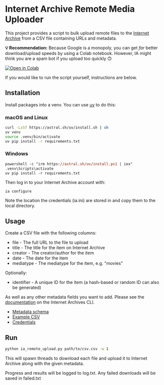 # Internet Archive Remote Media Uploader

This project provides a script to bulk upload remote files to the [Internet Archive](archive.org) from a CSV file containing URLs and metadata.

**💡 Recommendation:** Because Google is a monopoly, you can get _far_ better download/upload speeds by using a Colab notebook. However, IA might think you are a spam bot if you upload too quickly 🙃

<a href="https://colab.research.google.com/github/jacksongoode/ia-remote-upload/blob/main/ia_remote_upload_colab.ipynb" target="_parent"><img src="https://colab.research.google.com/assets/colab-badge.svg" alt="Open in Colab"/></a>

If you would like to run the script yourself, instructions are below.

## Installation

Install packages into a venv. You can use [uv](https://github.com/astral-sh/uv) to do this:

### macOS and Linux

```sh
curl -LsSf https://astral.sh/uv/install.sh | sh
uv venv
source .venv/bin/activate
uv pip install -r requirements.txt
```

### Windows

```ps
powershell -c "irm https://astral.sh/uv/install.ps1 | iex"
.venv\Scripts\activate
uv pip install -r requirements.txt
```

Then log in to your Internet Archive account with:

```
ia configure
```

Note the location the credentials (ia.ini) are stored in and copy them to the local directory.

## Usage

Create a CSV file with the following columns:

- file - The full URL to the file to upload
- title - The title for the item on Internet Archive
- creator - The creator/author for the item
- date - The date for the item
- mediatype - The mediatype for the item, e.g. "movies"

Optionally:

- identifier - A unique ID for the item (a hash-based or random ID can also be generated)

As well as any other metadata fields you want to add. Please see the [documentation](https://archive.org/developers/internetarchive/cli.html) on the Internet Archives CLI.

- [Metadata schema](https://archive.org/developers/metadata-schema/)
- [Example CSV](https://archive.org/download/ia-pex/uploading.csv)
- [Credentials](https://archive.org/developers/tutorial-get-ia-credentials.html)

## Run

```sh
python ia_remote_upload.py path/to/csv.csv -w 1
```

This will spawn threads to download each file and upload it to Internet Archive along with the given metadata.

Progress and results will be logged to log.txt. Any failed downloads will be saved in failed.txt
